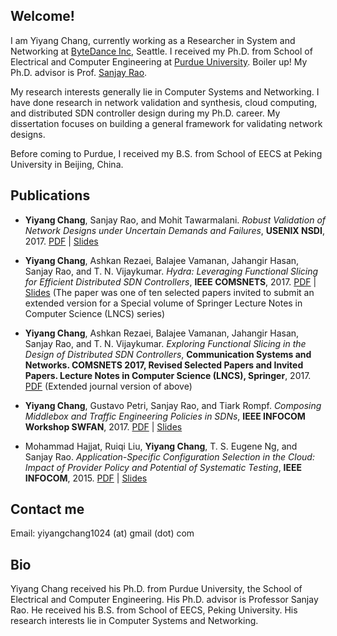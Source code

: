 ## Welcome!

I am Yiyang Chang, currently working as a Researcher in System and Networking
at [ByteDance Inc](https://bytedance.com/en), Seattle. I received my Ph.D. from
School of Electrical and Computer Engineering at [Purdue
University](http://www.purdue.edu/). Boiler up!  My Ph.D. advisor is Prof.
[Sanjay Rao](https://engineering.purdue.edu/~sanjay/).

My research interests generally lie in Computer Systems and Networking. I have
done research in network validation and synthesis, cloud computing, and
distributed SDN controller design during my Ph.D. career. My dissertation
focuses on building a general framework for validating network designs.

Before coming to Purdue, I received my B.S. from School of EECS at Peking
University in Beijing, China.


## Publications
* **Yiyang Chang**, Sanjay Rao, and Mohit Tawarmalani. *Robust Validation of Network
Designs under Uncertain Demands and Failures*, **USENIX NSDI**, 2017.
[PDF](/webpage/docs/nsdi17-final59.pdf) |
[Slides](/webpage/docs/nsdi2017_robust_network_validation_yiyang_chang.pdf)

* **Yiyang Chang**, Ashkan Rezaei, Balajee Vamanan, Jahangir Hasan, Sanjay Rao, and T.
N. Vijaykumar. *Hydra: Leveraging Functional Slicing for Efficient Distributed
SDN Controllers*, **IEEE COMSNETS**, 2017.
[PDF](/webpage/docs/comsnets17_hydra.pdf) |
[Slides](/webpage/docs/hydra_comsnets_slides.pdf) (The paper was one of ten
selected papers invited to submit an extended version for a Special volume of
Springer Lecture Notes in Computer Science (LNCS) series)

* **Yiyang Chang**, Ashkan Rezaei, Balajee Vamanan, Jahangir Hasan, Sanjay Rao, and T.
N. Vijaykumar. *Exploring Functional Slicing in the Design of Distributed SDN
Controllers*, **Communication Systems and Networks. COMSNETS 2017, Revised
Selected Papers and Invited Papers. Lecture Notes in Computer Science (LNCS),
Springer**, 2017. [PDF](/webpage/docs/hydra_journal.pdf) (Extended journal
version of above)

* **Yiyang Chang**, Gustavo Petri, Sanjay Rao, and Tiark Rompf. *Composing Middlebox
and Traffic Engineering Policies in SDNs*, **IEEE INFOCOM Workshop SWFAN**, 2017. 
[PDF](/webpage/docs/paper_swfan2017_yiyang.pdf) |
[Slides](/webpage/docs/slides_swfan2017_yiyang.pdf)

* Mohammad Hajjat, Ruiqi Liu, **Yiyang Chang**, T. S. Eugene Ng, and Sanjay Rao.
*Application-Specific Configuration Selection in the Cloud: Impact of Provider Policy
and Potential of Systematic Testing*, **IEEE INFOCOM**, 2015.
[PDF](/webpage/docs/hajjat2015infocomCloudPolicy.pdf) |
[Slides](/webpage/docs/infocom_slides.pdf)


## Contact me
Email: yiyangchang1024 (at) gmail (dot) com


## Bio
Yiyang Chang received his Ph.D. from Purdue University, the School of
Electrical and Computer Engineering. His Ph.D. advisor is Professor Sanjay Rao.
He received his B.S. from School of EECS, Peking University. His
research interests lie in Computer Systems and Networking.
